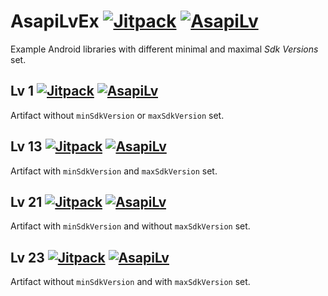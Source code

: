 AsapiLvEx [![Jitpack][0]][1] [![AsapiLv][2]][3]
===============================================
Example Android libraries with different minimal and maximal _Sdk Versions_ set.

Lv 1 [![Jitpack][v1]][j1] [![AsapiLv][s1]][a1]
----------------------------------------------
Artifact without `minSdkVersion` or `maxSdkVersion` set.

Lv 13 [![Jitpack][v13]][j13] [![AsapiLv][s13]][a13]
---------------------------------------------------
Artifact with `minSdkVersion` and `maxSdkVersion` set.

Lv 21 [![Jitpack][v21]][j21] [![AsapiLv][s21]][a21]
---------------------------------------------------
Artifact with `minSdkVersion` and without `maxSdkVersion` set.

Lv 23 [![Jitpack][v23]][j23] [![AsapiLv][s23]][a23]
---------------------------------------------------
Artifact without `minSdkVersion` and with `maxSdkVersion` set.


  [0]: https://jitpack.io/v/com.github.asapi/asapilvex.svg
  [1]: https://jitpack.io/#com.github.asapi/asapilvex
  [2]: https://asapi.herokuapp.com/com.github.asapi/asapilvex@svg
  [3]: https://asapi.herokuapp.com/com.github.asapi/asapilvex

  [a1]:  https://asapi.herokuapp.com/com.github.asapi.asapilvex/lv1
  [a13]: https://asapi.herokuapp.com/com.github.asapi.asapilvex/lv13
  [a21]: https://asapi.herokuapp.com/com.github.asapi.asapilvex/lv21
  [a23]: https://asapi.herokuapp.com/com.github.asapi.asapilvex/lv23

  [s1]:  https://asapi.herokuapp.com/com.github.asapi.asapilvex/lv1@svg?label=api&colorB=FFAA00
  [s13]: https://asapi.herokuapp.com/com.github.asapi.asapilvex/lv13@svg?colorB=00CC00
  [s21]: https://asapi.herokuapp.com/com.github.asapi.asapilvex/lv21@svg
  [s23]: https://asapi.herokuapp.com/com.github.asapi.asapilvex/lv23@svg?style=plastic

  [j1]:  https://jitpack.io/#com.github.asapi.asapilvex/lv1
  [j13]: https://jitpack.io/#com.github.asapi.asapilvex/lv13
  [j21]: https://jitpack.io/#com.github.asapi.asapilvex/lv21
  [j23]: https://jitpack.io/#com.github.asapi.asapilvex/lv23

  [v1]:  https://jitpack.io/v/com.github.asapi.asapilvex/lv1.svg
  [v13]: https://jitpack.io/v/com.github.asapi.asapilvex/lv13.svg
  [v21]: https://jitpack.io/v/com.github.asapi.asapilvex/lv21.svg
  [v23]: https://jitpack.io/v/com.github.asapi.asapilvex/lv23.svg
